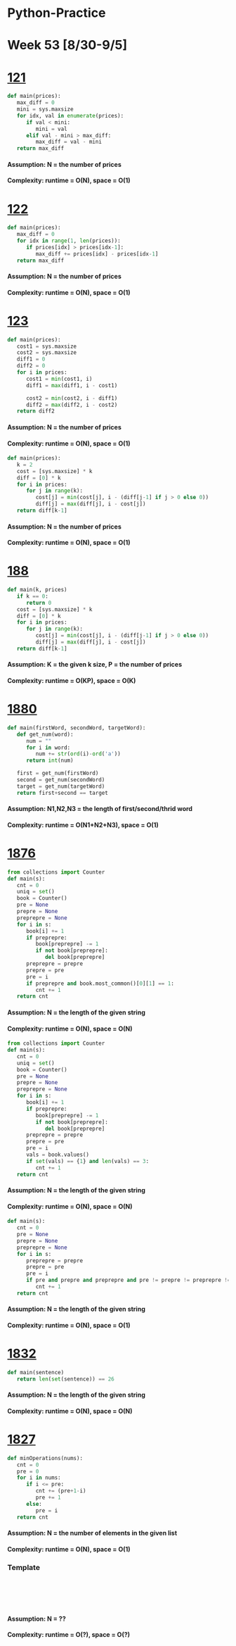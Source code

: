 # Python-Practice

# Week 53 [8/30-9/5]

# [121](https://leetcode.com/problems/best-time-to-buy-and-sell-stock/)
```python
def main(prices):
   max_diff = 0
   mini = sys.maxsize
   for idx, val in enumerate(prices):
      if val < mini:
         mini = val
      elif val - mini > max_diff:
         max_diff = val - mini
   return max_diff
```
#### Assumption: N = the number of prices
#### Complexity: runtime = O(N), space = O(1)

# [122](code.com/problems/best-time-to-buy-and-sell-stock-ii/)
```python
def main(prices):
   max_diff = 0
   for idx in range(1, len(prices)):
      if prices[idx] > prices[idx-1]:
         max_diff += prices[idx] - prices[idx-1]
   return max_diff
```
#### Assumption: N = the number of prices
#### Complexity: runtime = O(N), space = O(1)

# [123](https://leetcode.com/problems/best-time-to-buy-and-sell-stock-iii/)
```python
def main(prices):
   cost1 = sys.maxsize
   cost2 = sys.maxsize
   diff1 = 0
   diff2 = 0
   for i in prices:
      cost1 = min(cost1, i)
      diff1 = max(diff1, i - cost1)

      cost2 = min(cost2, i - diff1)
      diff2 = max(diff2, i - cost2)
   return diff2
```
#### Assumption: N = the number of prices
#### Complexity: runtime = O(N), space = O(1)
```python
def main(prices):
   k = 2
   cost = [sys.maxsize] * k
   diff = [0] * k
   for i in prices:
      for j in range(k):
         cost[j] = min(cost[j], i - (diff[j-1] if j > 0 else 0))
         diff[j] = max(diff[j], i - cost[j])
   return diff[k-1]
```
#### Assumption: N = the number of prices
#### Complexity: runtime = O(N), space = O(1)

# [188](https://leetcode.com/problems/best-time-to-buy-and-sell-stock-iv/)
```python
def main(k, prices)
   if k == 0:
      return 0
   cost = [sys.maxsize] * k
   diff = [0] * k
   for i in prices:
      for j in range(k):
         cost[j] = min(cost[j], i - (diff[j-1] if j > 0 else 0))
         diff[j] = max(diff[j], i - cost[j])
   return diff[k-1]
```
#### Assumption: K = the given k size, P = the number of prices
#### Complexity: runtime = O(KP), space = O(K)

# [1880](https://leetcode.com/problems/check-if-word-equals-summation-of-two-words/)
```python
def main(firstWord, secondWord, targetWord):
   def get_num(word):
      num = ""
      for i in word:
         num += str(ord(i)-ord('a'))
      return int(num)

   first = get_num(firstWord)
   second = get_num(secondWord)
   target = get_num(targetWord)
   return first+second == target
```
#### Assumption: N1,N2,N3 = the length of first/second/thrid word
#### Complexity: runtime = O(N1+N2+N3), space = O(1)

# [1876](https://leetcode.com/problems/substrings-of-size-three-with-distinct-characters/)
```python
from collections import Counter
def main(s):
   cnt = 0
   uniq = set()
   book = Counter()
   pre = None
   prepre = None
   preprepre = None
   for i in s:
      book[i] += 1
      if preprepre:
         book[preprepre] -= 1
         if not book[preprepre]:
            del book[preprepre]
      preprepre = prepre
      prepre = pre
      pre = i
      if preprepre and book.most_common()[0][1] == 1:
         cnt += 1
   return cnt           
```
#### Assumption: N = the length of the given string
#### Complexity: runtime = O(N), space = O(N)
```python
from collections import Counter
def main(s):
   cnt = 0
   uniq = set()
   book = Counter()
   pre = None
   prepre = None
   preprepre = None
   for i in s:
      book[i] += 1
      if preprepre:
         book[preprepre] -= 1
         if not book[preprepre]:
            del book[preprepre]
      preprepre = prepre
      prepre = pre
      pre = i
      vals = book.values()
      if set(vals) == {1} and len(vals) == 3:
         cnt += 1
   return cnt           
```
#### Assumption: N = the length of the given string
#### Complexity: runtime = O(N), space = O(N)
```python
def main(s):
   cnt = 0
   pre = None
   prepre = None
   preprepre = None
   for i in s:
      preprepre = prepre
      prepre = pre
      pre = i
      if pre and prepre and preprepre and pre != prepre != preprepre != pre:
         cnt += 1            
   return cnt
```
#### Assumption: N = the length of the given string
#### Complexity: runtime = O(N), space = O(1)

# [1832](https://leetcode.com/problems/check-if-the-sentence-is-pangram/)
```python
def main(sentence)
   return len(set(sentence)) == 26
```
#### Assumption: N = the length of the given string
#### Complexity: runtime = O(N), space = O(N)

# [1827](https://leetcode.com/problems/minimum-operations-to-make-the-array-increasing/)
```python
def minOperations(nums):
   cnt = 0
   pre = 0
   for i in nums:
      if i <= pre:
         cnt += (pre+1-i)
         pre += 1
      else:
         pre = i
   return cnt
```
#### Assumption: N = the number of elements in the given list
#### Complexity: runtime = O(N), space = O(1)

### Template
# []()
```sql
```

# []()
```python
```
#### Assumption: N = ??
#### Complexity: runtime = O(?), space = O(?)
